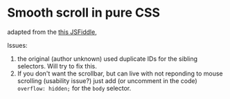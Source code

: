 # Smooth scroll in pure CSS

adapted from the [this JSFiddle](https://jsfiddle.net/e9d1jr2t/),

Issues:

1. the original (author unknown) used duplicate IDs for the sibling selectors. Will try to fix this.
2. If you don't want the scrollbar, but can live with not reponding to mouse scrolling (usability issue?) just add (or uncomment in the code) `overflow: hidden;` for the `body` selector.

